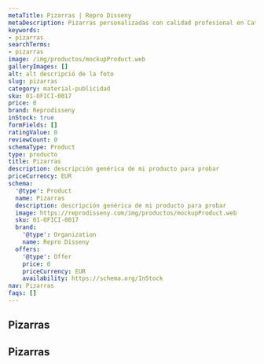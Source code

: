 ```yaml
---
metaTitle: Pizarras | Repro Disseny
metaDescription: Pizarras personalizadas con calidad profesional en Cataluña.
keywords:
- pizarras
searchTerms:
- pizarras
image: /img/productos/mockupProduct.web
galleryImages: []
alt: alt descripció de la foto
slug: pizarras
category: material-publicidad
sku: 01-OFICI-0017
price: 0
brand: Reprodisseny
inStock: true
formFields: []
ratingValue: 0
reviewCount: 0
schemaType: Product
type: producto
title: Pizarras
description: descripción genérica de mi producto para probar
priceCurrency: EUR
schema:
  '@type': Product
  name: Pizarras
  description: descripción genérica de mi producto para probar
  image: https://reprodisseny.com/img/productos/mockupProduct.web
  sku: 01-OFICI-0017
  brand:
    '@type': Organization
    name: Repro Disseny
  offers:
    '@type': Offer
    price: 0
    priceCurrency: EUR
    availability: https://schema.org/InStock
nav: Pizarras
faqs: []
---
```


## Pizarras

## Pizarras
